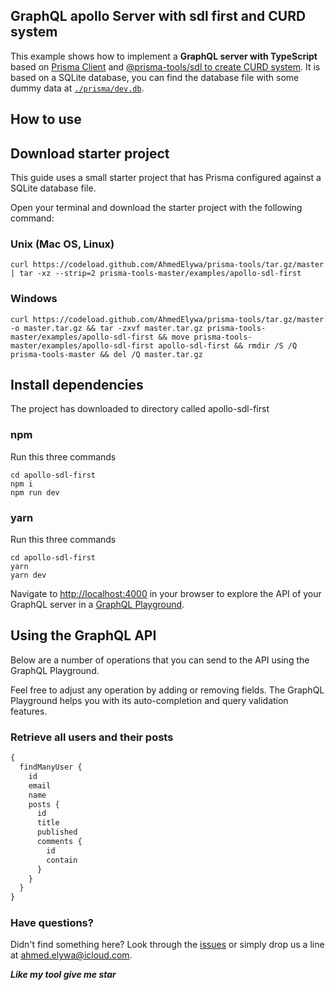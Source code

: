 ## GraphQL apollo Server with sdl first and CURD system

This example shows how to implement a **GraphQL server with TypeScript** based on [Prisma Client](https://www.prisma.io/docs/) and [@prisma-tools/sdl to create CURD system](../../packages/sdl). It is based on a SQLite database, you can find the database file with some dummy data at [`./prisma/dev.db`](./prisma/dev.db).

## How to use

## Download starter project

This guide uses a small starter project that has Prisma configured against a SQLite database file.

Open your terminal and download the starter project with the following command:

### Unix (Mac OS, Linux)

```shell script
curl https://codeload.github.com/AhmedElywa/prisma-tools/tar.gz/master | tar -xz --strip=2 prisma-tools-master/examples/apollo-sdl-first
```

### Windows

```shell script
curl https://codeload.github.com/AhmedElywa/prisma-tools/tar.gz/master -o master.tar.gz && tar -zxvf master.tar.gz prisma-tools-master/examples/apollo-sdl-first && move prisma-tools-master/examples/apollo-sdl-first apollo-sdl-first && rmdir /S /Q prisma-tools-master && del /Q master.tar.gz
```

## Install dependencies

The project has downloaded to directory called apollo-sdl-first

### npm

Run this three commands

```shell script
cd apollo-sdl-first
npm i
npm run dev
```

### yarn

Run this three commands

```shell script
cd apollo-sdl-first
yarn
yarn dev
```

Navigate to [http://localhost:4000](http://localhost:4000/) in your browser to explore the API of your GraphQL server in a [GraphQL Playground](https://github.com/prisma/graphql-playground).

## Using the GraphQL API

Below are a number of operations that you can send to the API using the GraphQL Playground.

Feel free to adjust any operation by adding or removing fields. The GraphQL Playground helps you with its auto-completion and query validation features.

### Retrieve all users and their posts

```graphql
{
  findManyUser {
    id
    email
    name
    posts {
      id
      title
      published
      comments {
        id
        contain
      }
    }
  }
}
```

### Have questions?

Didn't find something here? Look through the [issues](https://github.com/AhmedElywa/prisma-tools/issues) or simply drop us a line at <ahmed.elywa@icloud.com>.

**_Like my tool give me star_**

